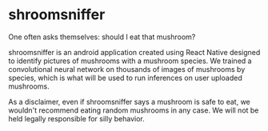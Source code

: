 # shroomsniffer
One often asks themselves: should I eat that mushroom?

shroomsniffer is an android application created using React Native designed to identify pictures of mushrooms with a mushroom species. We trained a convolutional neural network on thousands of images of mushrooms by species, which is what will be used to run inferences on user uploaded mushrooms.

As a disclaimer, even if shroomsniffer says a mushroom is safe to eat, we wouldn't recommend eating random mushrooms in any case. We will not be held legally responsible for silly behavior.